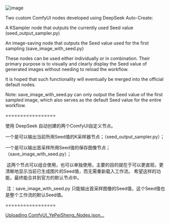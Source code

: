 

![image](https://github.com/user-attachments/assets/2c170d9e-0ba1-4310-832c-ed398a72512f)

Two custom ComfyUI nodes developed using DeepSeek Auto-Create:

A KSampler node that outputs the currently used Seed value (seed_output_sampler.py)

An image-saving node that outputs the Seed value used for the first sampling (save_image_with_seed.py)

These nodes can be used either individually or in combination. Their primary purpose is to visually and clearly display the Seed value of generated images without needing to reload the workflow.

It is hoped that such functionality will eventually be merged into the official default nodes.

Note: save_image_with_seed.py can only output the Seed value of the first sampled image, which also serves as the default Seed value for the entire workflow.

=================

使用 DeepSeek 自动创建的两个ComfyUI自定义节点。

一个是可以输出当前所用Seed值的K采样器节点；（seed_output_sampler.py）；

一个是可以输出首采样所用Seed值的保存图像节点；（save_image_with_seed.py）；

﻿
这两个节点可以组合使用，也可以单独使用，主要的目的就在于可以更直观，更清晰地显示当前已生成图片的Seed值，而无需重新载入工作流。
希望这样的功能，最终能合并到官方的默认节点中。

﻿
注：save_image_with_seed.py 只能输出首采样图像的Seed值，这个Seed值也是整个工作流的默认Seed值。



=================



[Uploading ComfyUI_YePeiSheng_Nodes.json…]()
